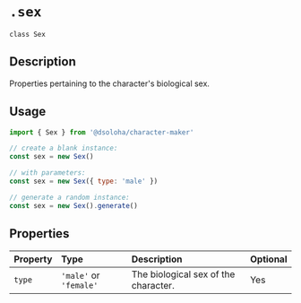# `.sex`

`class Sex`

## Description

Properties pertaining to the character's biological sex.

## Usage

```js
import { Sex } from '@dsoloha/character-maker'

// create a blank instance:
const sex = new Sex()

// with parameters:
const sex = new Sex({ type: 'male' })

// generate a random instance:
const sex = new Sex().generate()
```

## Properties

| Property | Type                   | Description                          | Optional |
|:---------|:-----------------------|:-------------------------------------|:---------|
| `type`   | `'male'` or `'female'` | The biological sex of the character. | Yes      |
